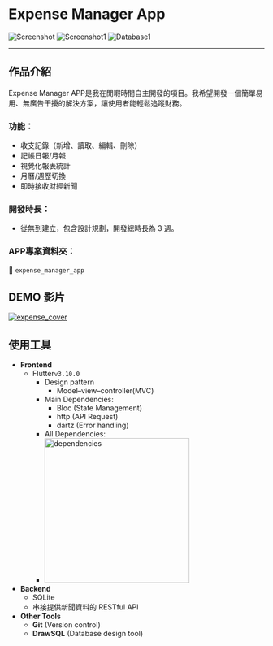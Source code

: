 # Expense Manager App

![Screenshot](https://github.com/YJZeng1120/expense_manager_demo/assets/84773273/e812e4f6-0dd5-417d-a568-14b66ad6ca56)
![Screenshot1](https://github.com/YJZeng1120/expense_manager_demo/assets/84773273/2ec3eb12-d2da-4b29-af40-c11238f63cd8)
![Database1](https://github.com/YJZeng1120/expense_manager_demo/assets/84773273/ecd33d09-f812-44ce-81d3-b96e9a91d6e8)

---

## 作品介紹
Expense Manager APP是我在閒暇時間自主開發的項目。我希望開發一個簡單易用、無廣告干擾的解決方案，讓使用者能輕鬆追蹤財務。
### 功能：
- 收支記錄（新增、讀取、編輯、刪除）
- 記帳日報/月報
- 視覺化報表統計
- 月曆/週歷切換
- 即時接收財經新聞

### 開發時長：
- 從無到建立，包含設計規劃，開發總時長為 3 週。

### APP專案資料夾：
:file_folder: `expense_manager_app`


## DEMO 影片
[![expense_cover](https://github.com/YJZeng1120/expense_manager_demo/assets/84773273/534ba401-aced-4273-85aa-075187df07d8)](https://youtu.be/V1HvQEdIZ74)


## 使用工具
- **Frontend**
    - Flutter`v3.10.0`
        - Design pattern
            -  Model–view–controller(MVC)
        - Main Dependencies:
            - Bloc (State Management)
            - http (API Request)
            - dartz (Error handling)
        - All Dependencies: 
        - <img width="285" alt="dependencies" src="https://github.com/YJZeng1120/expense_manager_demo/assets/84773273/cb5e7ceb-fc2f-47ed-b162-dfbf33eb7d1d">
- **Backend**
    - SQLite
    - 串接提供新聞資料的 RESTful API
- **Other Tools**
    - **Git** (Version control)
    - **DrawSQL** (Database design tool)



